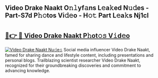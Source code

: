 ## Video Drake Naakt O𝚗𝚕yf𝚊ns L𝚎a𝚔ed N𝚞𝚍es - Part-S7d P𝚑𝚘tos Vi𝚍𝚎o - H𝚘𝚝 Part L𝚎a𝚔s Nj1cl

# <h2><a href="http://kfaan8b.oniu.top/?m=Video+Drake+Naakt">🔗👉 🔴 Video Drake Naakt P𝚑ot𝚘𝚜 V𝚒d𝚎o</a></h2>

[![Video Drake Naakt Nu𝚍e𝚜](https://i.imgur.com/0qMVB7G.gif)](http://kfaan8b.oniu.top/?m=Video+Drake+Naakt)
Social media influencer Video Drake Naakt, famed for sharing dance and lifestyle content, including presentations and personal blogs. Trailblazing scientist researcher Video Drake Naakt, recognized for their groundbreaking discoveries and commitment to advancing knowledge.  
